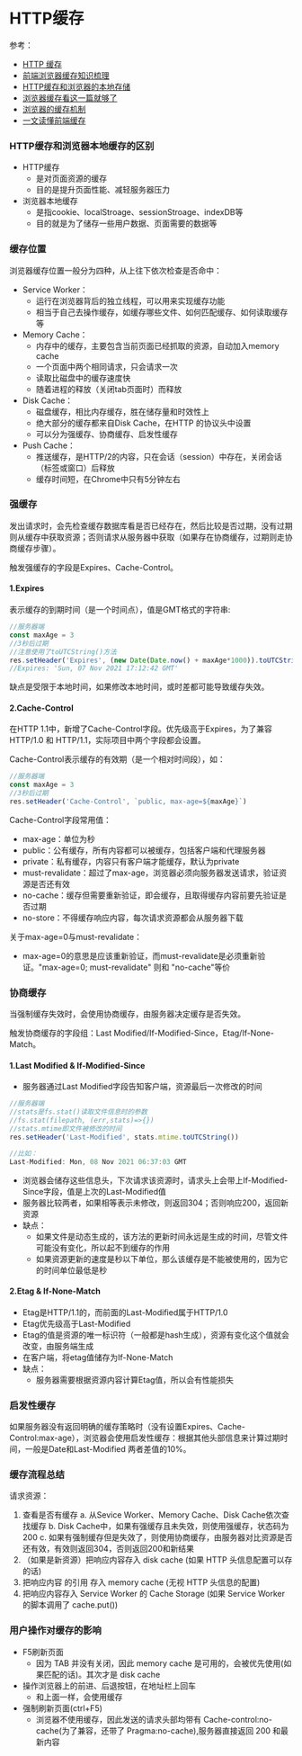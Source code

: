 # HTTP缓存

参考：

- [HTTP 缓存](https://developer.mozilla.org/zh-CN/docs/Web/HTTP/Caching)
- [前端浏览器缓存知识梳理](https://juejin.cn/post/6947936223126093861)
- [HTTP缓存和浏览器的本地存储](https://segmentfault.com/a/1190000020086923)
- [浏览器缓存看这一篇就够了](https://zhuanlan.zhihu.com/p/60950750)
- [浏览器的缓存机制](https://www.cnblogs.com/suihang/p/12855345.html)
- [一文读懂前端缓存](https://juejin.cn/post/6844903747357769742?utm_source=gold_browser_extension)

### HTTP缓存和浏览器本地缓存的区别
- HTTP缓存
  - 是对页面资源的缓存
  - 目的是提升页面性能、减轻服务器压力
- 浏览器本地缓存
  - 是指cookie、localStroage、sessionStroage、indexDB等
  - 目的就是为了储存一些用户数据、页面需要的数据等

### 缓存位置
浏览器缓存位置一般分为四种，从上往下依次检查是否命中：
- Service Worker：
  - 运行在浏览器背后的独立线程，可以用来实现缓存功能
  - 相当于自己去操作缓存，如缓存哪些文件、如何匹配缓存、如何读取缓存等
- Memory Cache：
  - 内存中的缓存，主要包含当前页面已经抓取的资源，自动加入memory cache
  - 一个页面中两个相同请求，只会请求一次
  - 读取比磁盘中的缓存速度快
  - 随着进程的释放（关闭tab页面时）而释放
- Disk Cache：
  - 磁盘缓存，相比内存缓存，胜在储存量和时效性上
  - 绝大部分的缓存都来自Disk Cache，在HTTP 的协议头中设置
  - 可以分为强缓存、协商缓存、启发性缓存
- Push Cache：
  - 推送缓存，是HTTP/2的内容，只在会话（session）中存在，关闭会话（标签或窗口）后释放
  - 缓存时间短，在Chrome中只有5分钟左右

### 强缓存
发出请求时，会先检查缓存数据库看是否已经存在，然后比较是否过期，没有过期则从缓存中获取资源；否则请求从服务器中获取（如果存在协商缓存，过期则走协商缓存步骤）。

触发强缓存的字段是Expires、Cache-Control。

#### 1.Expires
表示缓存的到期时间（是一个时间点），值是GMT格式的字符串:
```javascript
//服务器端
const maxAge = 3
//3秒后过期
//注意使用了toUTCString()方法
res.setHeader('Expires', (new Date(Date.now() + maxAge*1000)).toUTCString() )
//Expires: 'Sun, 07 Nov 2021 17:12:42 GMT'
```

缺点是受限于本地时间，如果修改本地时间，或时差都可能导致缓存失效。

#### 2.Cache-Control
在HTTP 1.1中，新增了Cache-Control字段。优先级高于Expires，为了兼容HTTP/1.0 和 HTTP/1.1，实际项目中两个字段都会设置。

Cache-Control表示缓存的有效期（是一个相对时间段），如：
```javascript
//服务器端
const maxAge = 3
//3秒后过期
res.setHeader('Cache-Control', `public, max-age=${maxAge}`)
```
Cache-Control字段常用值：
- max-age：单位为秒
- public：公有缓存，所有内容都可以被缓存，包括客户端和代理服务器
- private：私有缓存，内容只有客户端才能缓存，默认为private
- must-revalidate：超过了max-age，浏览器必须向服务器发送请求，验证资源是否还有效
- no-cache：缓存但需要重新验证，即会缓存，且取得缓存内容前要先验证是否过期
- no-store：不得缓存响应内容，每次请求资源都会从服务器下载

关于max-age=0与must-revalidate：
- max-age=0的意思是应该重新验证，而must-revalidate是必须重新验证。"max-age=0; must-revalidate" 则和 "no-cache"等价

### 协商缓存
当强制缓存失效时，会使用协商缓存，由服务器决定缓存是否失效。

触发协商缓存的字段组：Last Modified/If-Modified-Since，Etag/If-None-Match。

#### 1.Last Modified & If-Modified-Since
- 服务器通过Last Modified字段告知客户端，资源最后一次修改的时间
```javascript
//服务器端
//stats是fs.stat()读取文件信息时的参数
//fs.stat(filepath, (err,stats)=>{})
//stats.mtime即文件被修改的时间
res.setHeader('Last-Modified', stats.mtime.toUTCString())

//比如：
Last-Modified: Mon, 08 Nov 2021 06:37:03 GMT
```
- 浏览器会储存这些信息头，下次请求该资源时，请求头上会带上If-Modified-Since字段，值是上次的Last-Modified值
- 服务器比较两者，如果相等表示未修改，则返回304；否则响应200，返回新资源
- 缺点：
  - 如果文件是动态生成的，该方法的更新时间永远是生成的时间，尽管文件可能没有变化，所以起不到缓存的作用
  - 如果资源更新的速度是秒以下单位，那么该缓存是不能被使用的，因为它的时间单位最低是秒

#### 2.Etag & If-None-Match
- Etag是HTTP/1.1的，而前面的Last-Modified属于HTTP/1.0
- Etag优先级高于Last-Modified
- Etag的值是资源的唯一标识符（一般都是hash生成），资源有变化这个值就会改变，由服务端生成
- 在客户端，将etag值储存为If-None-Match
- 缺点：
  - 服务器需要根据资源内容计算Etag值，所以会有性能损失

### 启发性缓存
如果服务器没有返回明确的缓存策略时（没有设置Expires、Cache-Control:max-age），浏览器会使用启发性缓存：根据其他头部信息来计算过期时间，一般是Date和Last-Modified 两者差值的10%。

### 缓存流程总结
请求资源：
1. 查看是否有缓存
  a. 从Sevice Worker、Memory Cache、Disk Cache依次查找缓存
  b. Disk Cache中，如果有强缓存且未失效，则使用强缓存，状态码为200
  c. 如果有强制缓存但是失效了，则使用协商缓存，由服务器对比资源是否还有效，有效则返回304，否则返回200和新结果
2. （如果是新资源）把响应内容存入 disk cache (如果 HTTP 头信息配置可以存的话)
3. 把响应内容 的引用 存入 memory cache (无视 HTTP 头信息的配置)
4. 把响应内容存入 Service Worker 的 Cache Storage (如果 Service Worker 的脚本调用了 cache.put())

### 用户操作对缓存的影响
- F5刷新页面
  - 因为 TAB 并没有关闭，因此 memory cache 是可用的，会被优先使用(如果匹配的话)。其次才是 disk cache
- 操作浏览器上的前进、后退按钮，在地址栏上回车
  - 和上面一样，会使用缓存
- 强制刷新页面(ctrl+F5)
  - 浏览器不使用缓存，因此发送的请求头部均带有 Cache-control:no-cache(为了兼容，还带了 Pragma:no-cache),服务器直接返回 200 和最新内容